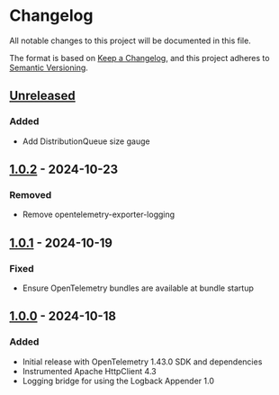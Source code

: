 # Changelog

All notable changes to this project will be documented in this file.

The format is based on [Keep a Changelog](https://keepachangelog.com/en/1.1.0/),
and this project adheres to [Semantic Versioning](https://semver.org/spec/v2.0.0.html).

## [Unreleased]

### Added

- Add DistributionQueue size gauge

## [1.0.2] - 2024-10-23

### Removed

- Remove opentelemetry-exporter-logging

## [1.0.1] - 2024-10-19

### Fixed

- Ensure OpenTelemetry bundles are available at bundle startup

## [1.0.0] - 2024-10-18

### Added

- Initial release with OpenTelemetry 1.43.0 SDK and dependencies
- Instrumented Apache HttpClient 4.3
- Logging bridge for using the Logback Appender 1.0

[unreleased]: https://github.com/orbinson/aemaacs-opentelemetry-instrumentation/compare/1.0.2...HEAD
[1.0.2]: https://github.com/orbinson/aemaacs-opentelemetry-instrumentation/compare/1.0.1...1.0.2
[1.0.1]: https://github.com/orbinson/aemaacs-opentelemetry-instrumentation/compare/1.0.0...1.0.1
[1.0.0]: https://github.com/orbinson/aemaacs-opentelemetry-instrumentation/compare/8105cce5a1ca5965f633503305ce800d11b5ab2d...1.0.0
